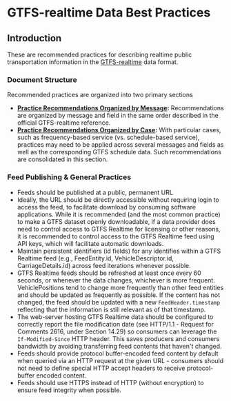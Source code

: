 # GTFS-realtime Data Best Practices

## Introduction

These are recommended practices for describing realtime public transportation information in the [GTFS-realtime](https://gtfs.org/reference/realtime/v2/) data format.

### Document Structure

Recommended practices are organized into two primary sections

* __[Practice Recommendations Organized by Message](#practice-recommendations-organized-by-message):__ Recommendations are organized by message and field in the same order described in the official GTFS-realtime reference.
* __[Practice Recommendations Organized by Case](#practice-recommendations-organized-by-case):__ With particular cases, such as frequency-based service (vs. schedule-based service), practices may need to be applied across several messages and fields as well as the corresponding GTFS schedule data. Such recommendations are consolidated in this section.

### Feed Publishing & General Practices

* Feeds should be published at a public, permanent URL
* Ideally, the URL should be directly accessible without requiring login to access the feed, to facilitate download by consuming software applications. While it is recommended (and the most common practice) to make a GTFS dataset openly downloadable, if a data provider does need to control access to GTFS Realtime for licensing or other reasons, it is recommended to control access to the GTFS Realtime feed using API keys, which will facilitate automatic downloads.
* Maintain persistent identifiers (id fields) for any identifies within a GTFS Realtime feed (e.g., FeedEntity.id, VehicleDescriptor.id, CarriageDetails.id) across feed iterations whenever possible.
* GTFS Realtime feeds should be refreshed at least once every 60 seconds, or whenever the data changes, whichever is more frequent. VehiclePositions tend to change more frequently than other feed entities and should be updated as frequently as possible. If the content has not changed, the feed should be updated with a new `FeedHeader.timestamp` reflecting that the information is still relevant as of that timestamp.
* The web-server hosting GTFS Realtime data should be configured to correctly report the file modification date (see HTTP/1.1 - Request for Comments 2616, under Section 14.29) so consumers can leverage the `If-Modified-Since` HTTP header. This saves producers and consumers bandwidth by avoiding transferring feed contents that haven't changed.
* Feeds should provide protocol buffer-encoded feed content by default when queried via an HTTP request at the given URL - consumers should not need to define special HTTP accept headers to receive protocol-buffer encoded content.
* Feeds should use HTTPS instead of HTTP (without encryption) to ensure feed integrity when possible.
   